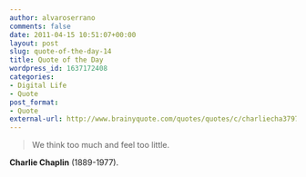 ```yaml
---
author: alvaroserrano
comments: false
date: 2011-04-15 10:51:07+00:00
layout: post
slug: quote-of-the-day-14
title: Quote of the Day
wordpress_id: 1637172408
categories:
- Digital Life
- Quote
post_format:
- Quote
external-url: http://www.brainyquote.com/quotes/quotes/c/charliecha379755.html
---
```


<blockquote>We think too much and feel too little.</blockquote>

**Charlie Chaplin** (1889-1977).
